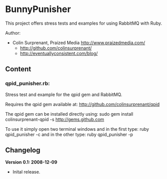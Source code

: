 # BunnyPunisher

This project offers stress tests and examples for using RabbitMQ with Ruby.

Author:
  * Colin Surprenant, Praized Media http://www.praizedmedia.com/
      * http://github.com/colinsurprenant/ 
      * http://eventuallyconsistent.com/blog/
        

## Content

### qpid_punisher.rb:

  Stress test and example for the qpid gem and RabbitMQ. 
  
  Requires the qpid gem available at:
    http://github.com/colinsurprenant/qpid
 
  The qpid gem can be installed directly using:
    sudo gem install colinsurprenant-qpid -s http://gems.github.com
  
  To use it simply open two terminal windows and in the first type:
    ruby qpid_punisher -c 
  and in the other type:
    ruby qpid_punisher -p

    
## Changelog

**Version 0.1: 2008-12-09**

* Inital release.